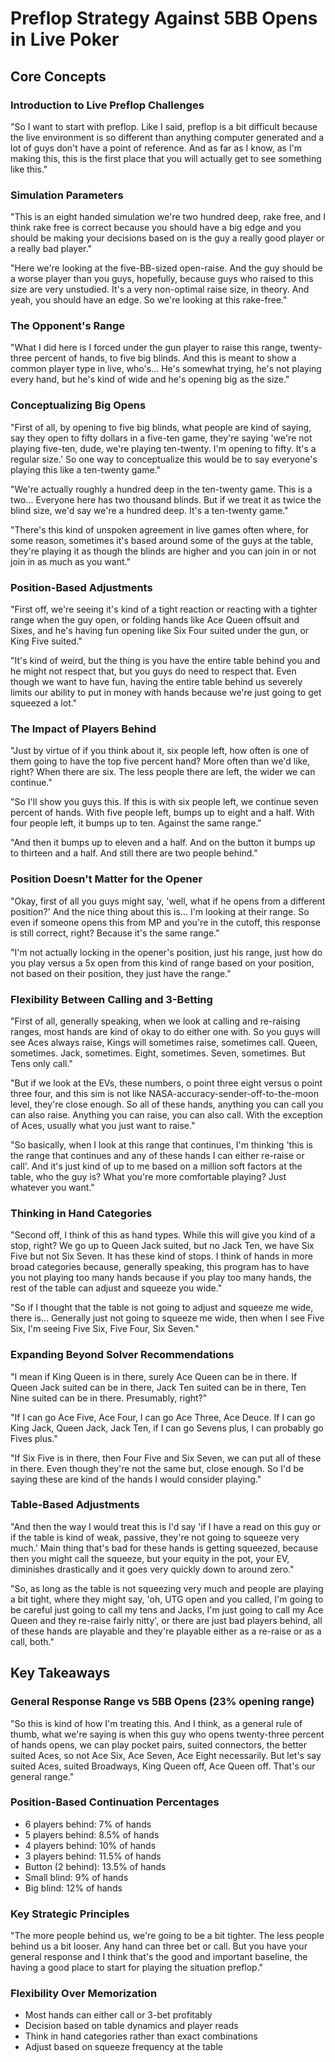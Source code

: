 # Preflop Strategy Against 5BB Opens in Live Poker

## Core Concepts

### Introduction to Live Preflop Challenges

"So I want to start with preflop. Like I said, preflop is a bit difficult because the live environment is so different than anything computer generated and a lot of guys don't have a point of reference. And as far as I know, as I'm making this, this is the first place that you will actually get to see something like this."

### Simulation Parameters

"This is an eight handed simulation we're two hundred deep, rake free, and I think rake free is correct because you should have a big edge and you should be making your decisions based on is the guy a really good player or a really bad player."

"Here we're looking at the five-BB-sized open-raise. And the guy should be a worse player than you guys, hopefully, because guys who raised to this size are very unstudied. It's a very non-optimal raise size, in theory. And yeah, you should have an edge. So we're looking at this rake-free."

### The Opponent's Range

"What I did here is I forced under the gun player to raise this range, twenty-three percent of hands, to five big blinds. And this is meant to show a common player type in live, who's... He's somewhat trying, he's not playing every hand, but he's kind of wide and he's opening big as the size."

### Conceptualizing Big Opens

"First of all, by opening to five big blinds, what people are kind of saying, say they open to fifty dollars in a five-ten game, they're saying 'we're not playing five-ten, dude, we're playing ten-twenty. I'm opening to fifty. It's a regular size.' So one way to conceptualize this would be to say everyone's playing this like a ten-twenty game."

"We're actually roughly a hundred deep in the ten-twenty game. This is a two... Everyone here has two thousand blinds. But if we treat it as twice the blind size, we'd say we're a hundred deep. It's a ten-twenty game."

"There's this kind of unspoken agreement in live games often where, for some reason, sometimes it's based around some of the guys at the table, they're playing it as though the blinds are higher and you can join in or not join in as much as you want."

### Position-Based Adjustments

"First off, we're seeing it's kind of a tight reaction or reacting with a tighter range when the guy open, or folding hands like Ace Queen offsuit and Sixes, and he's having fun opening like Six Four suited under the gun, or King Five suited."

"It's kind of weird, but the thing is you have the entire table behind you and he might not respect that, but you guys do need to respect that. Even though we want to have fun, having the entire table behind us severely limits our ability to put in money with hands because we're just going to get squeezed a lot."

### The Impact of Players Behind

"Just by virtue of if you think about it, six people left, how often is one of them going to have the top five percent hand? More often than we'd like, right? When there are six. The less people there are left, the wider we can continue."

"So I'll show you guys this. If this is with six people left, we continue seven percent of hands. With five people left, bumps up to eight and a half. With four people left, it bumps up to ten. Against the same range."

"And then it bumps up to eleven and a half. And on the button it bumps up to thirteen and a half. And still there are two people behind."

### Position Doesn't Matter for the Opener

"Okay, first of all you guys might say, 'well, what if he opens from a different position?' And the nice thing about this is... I'm looking at their range. So even if someone opens this from MP and you're in the cutoff, this response is still correct, right? Because it's the same range."

"I'm not actually locking in the opener's position, just his range, just how do you play versus a 5x open from this kind of range based on your position, not based on their position, they just have the range."

### Flexibility Between Calling and 3-Betting

"First of all, generally speaking, when we look at calling and re-raising ranges, most hands are kind of okay to do either one with. So you guys will see Aces always raise, Kings will sometimes raise, sometimes call. Queen, sometimes. Jack, sometimes. Eight, sometimes. Seven, sometimes. But Tens only call."

"But if we look at the EVs, these numbers, o point three eight versus o point three four, and this sim is not like NASA-accuracy-sender-off-to-the-moon level, they're close enough. So all of these hands, anything you can call you can also raise. Anything you can raise, you can also call. With the exception of Aces, usually what you just want to raise."

"So basically, when I look at this range that continues, I'm thinking 'this is the range that continues and any of these hands I can either re-raise or call'. And it's just kind of up to me based on a million soft factors at the table, who the guy is? What you're more comfortable playing? Just whatever you want."

### Thinking in Hand Categories

"Second off, I think of this as hand types. While this will give you kind of a stop, right? We go up to Queen Jack suited, but no Jack Ten, we have Six Five but not Six Seven. It has these kind of stops. I think of hands in more broad categories because, generally speaking, this program has to have you not playing too many hands because if you play too many hands, the rest of the table can adjust and squeeze you wide."

"So if I thought that the table is not going to adjust and squeeze me wide, there is... Generally just not going to squeeze me wide, then when I see Five Six, I'm seeing Five Six, Five Four, Six Seven."

### Expanding Beyond Solver Recommendations

"I mean if King Queen is in there, surely Ace Queen can be in there. If Queen Jack suited can be in there, Jack Ten suited can be in there, Ten Nine suited can be in there. Presumably, right?"

"If I can go Ace Five, Ace Four, I can go Ace Three, Ace Deuce. If I can go King Jack, Queen Jack, Jack Ten, if I can go Sevens plus, I can probably go Fives plus."

"If Six Five is in there, then Four Five and Six Seven, we can put all of these in there. Even though they're not the same but, close enough. So I'd be saying these are kind of the hands I would consider playing."

### Table-Based Adjustments

"And then the way I would treat this is I'd say 'if I have a read on this guy or if the table is kind of weak, passive, they're not going to squeeze very much.' Main thing that's bad for these hands is getting squeezed, because then you might call the squeeze, but your equity in the pot, your EV, diminishes drastically and it goes very quickly down to around zero."

"So, as long as the table is not squeezing very much and people are playing a bit tight, where they might say, 'oh, UTG open and you called, I'm going to be careful just going to call my tens and Jacks, I'm just going to call my Ace Queen and they re-raise fairly nitty', or there are just bad players behind, all of these hands are playable and they're playable either as a re-raise or as a call, both."

## Key Takeaways

### General Response Range vs 5BB Opens (23% opening range)

"So this is kind of how I'm treating this. And I think, as a general rule of thumb, what we're saying is when this guy who opens twenty-three percent of hands opens, we can play pocket pairs, suited connectors, the better suited Aces, so not Ace Six, Ace Seven, Ace Eight necessarily. But let's say suited Aces, suited Broadways, King Queen off, Ace Queen off. That's our general range."

### Position-Based Continuation Percentages

- 6 players behind: 7% of hands
- 5 players behind: 8.5% of hands
- 4 players behind: 10% of hands
- 3 players behind: 11.5% of hands
- Button (2 behind): 13.5% of hands
- Small blind: 9% of hands
- Big blind: 12% of hands

### Key Strategic Principles

"The more people behind us, we're going to be a bit tighter. The less people behind us a bit looser. Any hand can three bet or call. But you have your general response and I think that's the good and important baseline, the having a good place to start for playing the situation preflop."

### Flexibility Over Memorization

- Most hands can either call or 3-bet profitably
- Decision based on table dynamics and player reads
- Think in hand categories rather than exact combinations
- Adjust based on squeeze frequency at the table